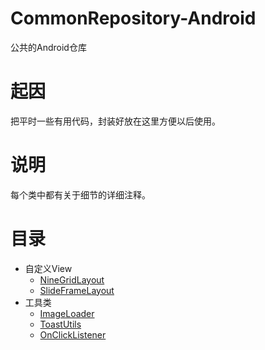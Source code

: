 # CommonRepository-Android
公共的Android仓库

# 起因
把平时一些有用代码，封装好放在这里方便以后使用。

# 说明
每个类中都有关于细节的详细注释。

# 目录
* 自定义View
    * [NineGridLayout](/自定义View/NineGridLayout)
    * [SlideFrameLayout](/自定义View/SlideFrameLayout)
* 工具类
    * [ImageLoader](/工具类/ImageLoader)
    * [ToastUtils](/工具类/ToastUtils)
    * [OnClickListener](/工具类/OnClickListener)